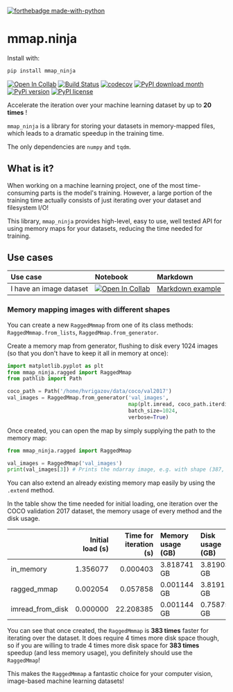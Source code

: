 [![forthebadge made-with-python](http://ForTheBadge.com/images/badges/made-with-python.svg)](https://www.python.org/)

# mmap.ninja


Install with:

```bash
pip install mmap_ninja
```

[![Open In Collab](https://colab.research.google.com/assets/colab-badge.svg)](https://colab.research.google.com/drive/1-WMtVyfxx2aUMeV7vlG48Ia27-5cxnrS?usp=sharing)
[![Build Status](https://app.travis-ci.com/hristo-vrigazov/mmap.ninja.svg?branch=master)](https://app.travis-ci.com/hristo-vrigazov/mmap.ninja)
[![codecov](https://codecov.io/gh/hristo-vrigazov/mmap.ninja/branch/master/graph/badge.svg?token=YUCO0KJONB)](https://codecov.io/gh/hristo-vrigazov/mmap.ninja)
[![PyPI download month](https://img.shields.io/pypi/dm/mmap_ninja.svg)](https://pypi.python.org/pypi/mmap_ninja/)
[![PyPi version](https://badgen.net/pypi/v/mmap_ninja/)](https://pypi.com/project/mmap_ninja)
[![PyPI license](https://img.shields.io/pypi/l/mmap_ninja.svg)](https://pypi.python.org/pypi/mmap_ninja/)

Accelerate the iteration over your machine learning dataset by up to **20 times** !

`mmap_ninja` is a library for storing your datasets in memory-mapped files,
which leads to a dramatic speedup in the training time.

The only dependencies are `numpy` and `tqdm`.

## What is it?

When working on a machine learning project, one of the most time-consuming parts is the model's training.
However, a large portion of the training time actually consists of just iterating over your dataset and filesystem I/O!

This library, `mmap_ninja` provides high-level, easy to use, well tested API for using memory maps for your 
datasets, reducing the time needed for training.

## Use cases

| Use case                | Notebook                                                                                                                                                             | Markdown                                                         |
|:------------------------|:---------------------------------------------------------------------------------------------------------------------------------------------------------------------|:-----------------------------------------------------------------|
| I have an image dataset | [![Open In Collab](https://colab.research.google.com/assets/colab-badge.svg)](https://colab.research.google.com/drive/1-WMtVyfxx2aUMeV7vlG48Ia27-5cxnrS?usp=sharing) | [Markdown example](#memory-mapping-images-with-different-shapes) |

### Memory mapping images with different shapes

You can create a new `RaggedMmmap` from one of its class methods: `RaggedMmmap.from_lists`, 
`RaggedMmap.from_generator`.

Create a memory map from generator, flushing to disk every 1024 images (so that you don't have to keep it all in memory at once):

```python
import matplotlib.pyplot as plt
from mmap_ninja.ragged import RaggedMmap
from pathlib import Path

coco_path = Path('/home/hvrigazov/data/coco/val2017')
val_images = RaggedMmap.from_generator('val_images', 
                                       map(plt.imread, coco_path.iterdir()), 
                                       batch_size=1024, 
                                       verbose=True)
```

Once created, you can open the map by simply supplying the path to the memory map:
```python
from mmap_ninja.ragged import RaggedMmap

val_images = RaggedMmap('val_images')
print(val_images[3]) # Prints the ndarray image, e.g. with shape (387, 640, 3)
```

You can also extend an already existing memory map easily by using the `.extend` method.

In the table show the time needed for initial loading, one iteration over the COCO validation 2017 dataset,
the memory usage of every method and the disk usage.


|                  |   Initial load (s) |   Time for iteration (s) | Memory usage (GB)   | Disk usage (GB)   |
|:-----------------|-------------------:|-------------------------:|:--------------------|:------------------|
| in_memory        |           1.356077 |                 0.000403 | 3.818741 GB         | 3.819034 GB       |
| ragged_mmap      |           0.002054 |                 0.057858 | 0.001144 GB         | 3.819114 GB       |
| imread_from_disk |           0.000000 |                22.208385 | 0.001144 GB         | 0.758753 GB       |

You can see that once created, the `RaggedMmmap` is **383 times** faster for iterating over the 
dataset.
It does require 4 times more disk space though, so if you are willing to trade 4 times more disk space
for **383 times** speedup (and less memory usage), you definitely should use the `RaggedMmap`!

This makes the `RaggedMmmap` a fantastic choice for your computer vision, image-based machine learning datasets!


[//]: # (### Directory of jpg files)

[//]: # ()
[//]: # (A directory of `.jpg` files - very popular &#40;no need to do anything&#41;.)

[//]: # ()
[//]: # (Pros and cons:)

[//]: # ()
[//]: # (:heavy_plus_sign: No need to do additional work after downloading the dataset)

[//]: # ()
[//]: # (:heavy_plus_sign: Can open a random image from the dataset easily based on its filename)

[//]: # ()
[//]: # (:heavy_minus_sign: It's super slow :hourglass_flowing_sand:. Like, really, )

[//]: # (really slow and you waste all that time on every epoch, on every model you train!)

[//]: # ()
[//]: # (More information is coming soon!)
